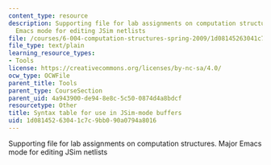 ```yaml
---
content_type: resource
description: Supporting file for lab assignments on computation structures. Major
  Emacs mode for editing JSim netlists
file: /courses/6-004-computation-structures-spring-2009/1d08145263041c7c9bb090a0794a8016_jsim.el
file_type: text/plain
learning_resource_types:
- Tools
license: https://creativecommons.org/licenses/by-nc-sa/4.0/
ocw_type: OCWFile
parent_title: Tools
parent_type: CourseSection
parent_uid: 4a943900-de94-8e8c-5c50-0874d4a8bdcf
resourcetype: Other
title: Syntax table for use in JSim-mode buffers
uid: 1d081452-6304-1c7c-9bb0-90a0794a8016
---
```

Supporting file for lab assignments on computation structures. Major Emacs mode for editing JSim netlists
